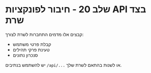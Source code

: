 # שלב 20 - חיבור לפונקציות API בצד שרת

קבצים אלו מדמים התחברות לשרת לצורך:
- קבלת פרטי משתמש
- טעינת פרקי תהילים
- סנכרון נתונים

יש להשתמש בנתיבים `/api/...` או לשנות בהתאם לשרת שלך.
